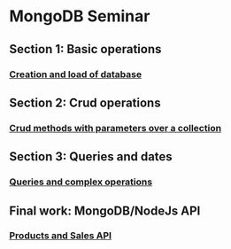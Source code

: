 # MongoDB Seminar


## Section 1: Basic operations
### [Creation and load of database](BasicOperations.md)

## Section 2: Crud operations
### [Crud methods with parameters over a collection](CrudOperations.md)

## Section 3: Queries and dates
### [Queries and complex operations](ComplexOperations.md)

## Final work: MongoDB/NodeJs API
### [Products and Sales API](TPFinal.md)
